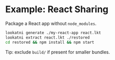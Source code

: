 # Example: React Sharing

Package a React app without `node_modules`.

```bash
lookatni generate ./my-react-app react.lkt
lookatni extract react.lkt ./restored
cd restored && npm install && npm start
```

Tip: exclude `build/` if present for smaller bundles.

